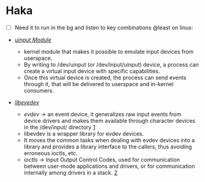 # Haka
- [ ] Need it to run in the bg and listen to key combinations
@least on linux:

- [*uinput Module*](https://www.kernel.org/doc/html/v4.12/input/uinput.html)
    - kernel module that makes it possible to emulate input devices from userspace.
    - By writing to /dev/uinput (or /dev/input/uinput) device, a process can create a virtual input device with specific capabilities.
    - Once this virtual device is created, the process can send events through it, that will be delivered to userspace and in-kernel consumers.

- [*libevedev*](https://www.freedesktop.org/wiki/Software/libevdev/)
    - *evdev* -> an event device, it generalizes raw input events from device drivers and makes them available through character devices in the /dev/input/ directory [1](https://en.wikipedia.org/wiki/Evdev)
    - libevdev is a wrapper library for evdev devices.
    - It moves the common tasks when dealing with evdev devices into a library and provides a library interface to the callers, thus avoiding erroneous ioctls, etc.
    - *ioctls* -> Input Output Control Codes, used for communication between user-mode applications and drivers, or for communication internally among drivers in a stack. [2](https://learn.microsoft.com/en-us/windows-hardware/drivers/kernel/introduction-to-i-o-control-codes)

